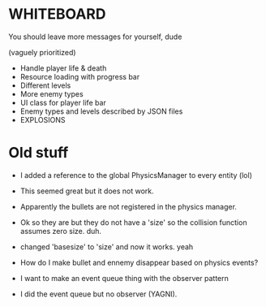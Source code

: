 # WHITEBOARD
You should leave more messages for yourself, dude

(vaguely prioritized)

+ Handle player life & death
+ Resource loading with progress bar
+ Different levels
+ More enemy types
+ UI class for player life bar
+ Enemy types and levels described by JSON files
+ EXPLOSIONS


# Old stuff
+ I added a reference to the global PhysicsManager to every entity (lol)
+ This seemed great but it does not work.
+ Apparently the bullets are not registered in the physics manager.
+ Ok so they are but they do not have a 'size' so the collision function assumes zero size. duh.
+ changed 'basesize' to 'size' and now it works. yeah

+ How do I make bullet and ennemy disappear based on physics events?
+ I want to make an event queue thing with the observer pattern
+ I did the event queue but no observer (YAGNI).
